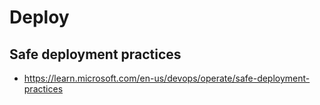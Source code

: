 # Deploy

## Safe deployment practices

- https://learn.microsoft.com/en-us/devops/operate/safe-deployment-practices
